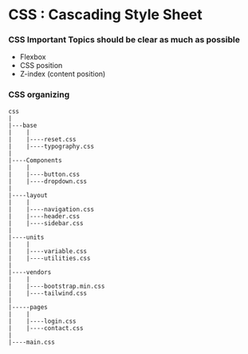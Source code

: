 # CSS : Cascading Style Sheet

### CSS Important Topics should be clear as much as possible

* Flexbox
* CSS position
* Z-index (content position)

### CSS organizing

```
css
|
|---base
|    |
|    |----reset.css
|    |----typography.css
|
|----Components
|    |
|    |----button.css
|    |----dropdown.css
|
|----layout
|    |
|    |----navigation.css
|    |----header.css
|    |----sidebar.css
|
|----units
|    |
|    |----variable.css
|    |----utilities.css
|
|----vendors
|    |
|    |----bootstrap.min.css
|    |----tailwind.css
|
|-----pages   
|    |
|    |----login.css
|    |----contact.css
|
|----main.css
```

